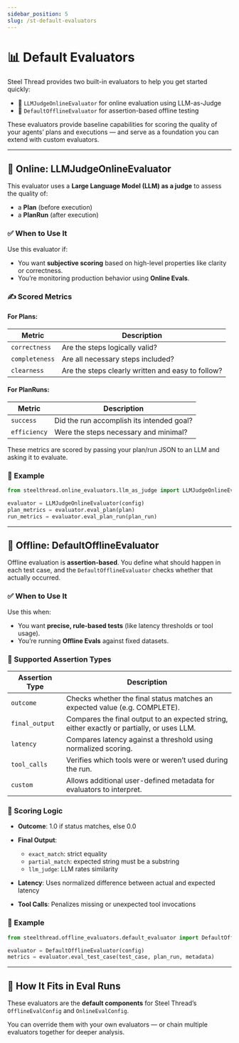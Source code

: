 ```yaml
---
sidebar_position: 5
slug: /st-default-evaluators
---
```


# 📊 Default Evaluators

Steel Thread provides two built-in evaluators to help you get started quickly:  
- 🧠 `LLMJudgeOnlineEvaluator` for online evaluation using LLM-as-Judge
- 🧪 `DefaultOfflineEvaluator` for assertion-based offline testing

These evaluators provide baseline capabilities for scoring the quality of your agents’ plans and executions — and serve as a foundation you can extend with custom evaluators.

---

## 🧠 Online: LLMJudgeOnlineEvaluator

This evaluator uses a **Large Language Model (LLM) as a judge** to assess the quality of:

- a **Plan** (before execution)
- a **PlanRun** (after execution)

### ✅ When to Use It

Use this evaluator if:
- You want **subjective scoring** based on high-level properties like clarity or correctness.
- You’re monitoring production behavior using **Online Evals**.

### ✍️ Scored Metrics

#### For Plans:

| Metric        | Description                                      |
|---------------|--------------------------------------------------|
| `correctness` | Are the steps logically valid?                   |
| `completeness`| Are all necessary steps included?                |
| `clearness`   | Are the steps clearly written and easy to follow?|

#### For PlanRuns:

| Metric       | Description                                       |
|--------------|---------------------------------------------------|
| `success`    | Did the run accomplish its intended goal?         |
| `efficiency` | Were the steps necessary and minimal?             |

These metrics are scored by passing your plan/run JSON to an LLM and asking it to evaluate.

### 🧪 Example

```python
from steelthread.online_evaluators.llm_as_judge import LLMJudgeOnlineEvaluator

evaluator = LLMJudgeOnlineEvaluator(config)
plan_metrics = evaluator.eval_plan(plan)
run_metrics = evaluator.eval_plan_run(plan_run)
````

---

## 🧪 Offline: DefaultOfflineEvaluator

Offline evaluation is **assertion-based**. You define what should happen in each test case, and the `DefaultOfflineEvaluator` checks whether that actually occurred.

### ✅ When to Use It

Use this when:

* You want **precise, rule-based tests** (like latency thresholds or tool usage).
* You’re running **Offline Evals** against fixed datasets.

### 📐 Supported Assertion Types

| Assertion Type | Description                                                                                |
| -------------- | ------------------------------------------------------------------------------------------ |
| `outcome`      | Checks whether the final status matches an expected value (e.g. COMPLETE).                 |
| `final_output` | Compares the final output to an expected string, either exactly or partially, or uses LLM. |
| `latency`      | Compares latency against a threshold using normalized scoring.                             |
| `tool_calls`   | Verifies which tools were or weren’t used during the run.                                  |
| `custom`       | Allows additional user-defined metadata for evaluators to interpret.                       |

### 🧮 Scoring Logic

* **Outcome**: 1.0 if status matches, else 0.0
* **Final Output**:

  * `exact_match`: strict equality
  * `partial_match`: expected string must be a substring
  * `llm_judge`: LLM rates similarity
* **Latency**: Uses normalized difference between actual and expected latency
* **Tool Calls**: Penalizes missing or unexpected tool invocations

### 🧪 Example

```python
from steelthread.offline_evaluators.default_evaluator import DefaultOfflineEvaluator

evaluator = DefaultOfflineEvaluator(config)
metrics = evaluator.eval_test_case(test_case, plan_run, metadata)
```

---

## 🔧 How It Fits in Eval Runs

These evaluators are the **default components** for Steel Thread’s `OfflineEvalConfig` and `OnlineEvalConfig`.

You can override them with your own evaluators — or chain multiple evaluators together for deeper analysis.

